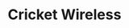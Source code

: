 ---
title: "Cricket Wireless"
url: /chicago/cricket-wireless-south-jeffery-boulevard/
shop: mobile phone
---
